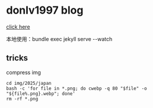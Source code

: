 # donlv1997 blog

[click here](https://donpromax.github.io)

本地使用：bundle exec jekyll serve --watch

## tricks

compress img

```shell
cd img/2025/japan
bash -c 'for file in *.png; do cwebp -q 80 "$file" -o "${file%.png}.webp"; done'
rm -rf *.png
```
